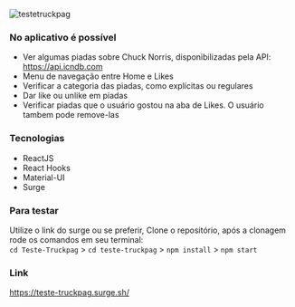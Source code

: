 
![testetruckpag](https://user-images.githubusercontent.com/74310208/132353894-ca980b75-db8f-47fd-bb81-d19bd669b0b6.gif)

### No aplicativo é possível
- Ver algumas piadas sobre Chuck Norris, disponibilizadas pela API: https://api.icndb.com
- Menu de navegação entre Home e Likes
- Verificar a categoria das piadas, como explícitas ou regulares
- Dar like ou unlike em piadas
- Verificar piadas que o usuário gostou na aba de Likes. O usuário tambem pode remove-las

### Tecnologias
- ReactJS
- React Hooks
- Material-UI
- Surge

### Para testar
Utilize o link do surge ou se preferir, Clone o repositório, após a clonagem rode os comandos em seu terminal: </br>
`cd Teste-Truckpag` > `cd teste-truckpag` > `npm install` > `npm start`


### Link
https://teste-truckpag.surge.sh/
